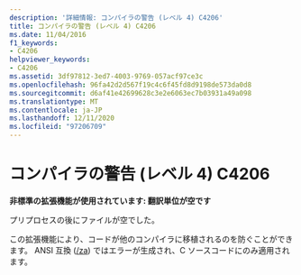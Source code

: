 ```yaml
---
description: '詳細情報: コンパイラの警告 (レベル 4) C4206'
title: コンパイラの警告 (レベル 4) C4206
ms.date: 11/04/2016
f1_keywords:
- C4206
helpviewer_keywords:
- C4206
ms.assetid: 3df97812-3ed7-4003-9769-057acf97ce3c
ms.openlocfilehash: 96fa42d2d567f19c4c6f45fd8d9198de573da0d8
ms.sourcegitcommit: d6af41e42699628c3e2e6063ec7b03931a49a098
ms.translationtype: MT
ms.contentlocale: ja-JP
ms.lasthandoff: 12/11/2020
ms.locfileid: "97206709"
---
```

# <a name="compiler-warning-level-4-c4206"></a>コンパイラの警告 (レベル 4) C4206

**非標準の拡張機能が使用されています: 翻訳単位が空です**

プリプロセスの後にファイルが空でした。

この拡張機能により、コードが他のコンパイラに移植されるのを防ぐことができます。 ANSI 互換 ([/za](../../build/reference/za-ze-disable-language-extensions.md)) ではエラーが生成され、C ソースコードにのみ適用されます。
